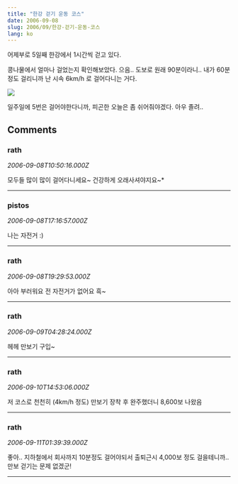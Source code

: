 ```yaml
---
title: "한강 걷기 운동 코스"
date: 2006-09-08
slug: 2006/09/한강-걷기-운동-코스
lang: ko
---
```


어제부로 5일째 한강에서 1시간씩 걷고 있다.

콩나물에서 얼마나 걸었는지 확인해보았다.
으음.. 도보로 원래 90분이라니.. 내가 60분정도 걸리니까
난 시속 6km/h 로 걸어다니는 거다.

![](/img/walk_course.png)

일주일에 5번은 걸어야한다니까, 피곤한 오늘은 좀 쉬어줘야겠다.
아우 졸려..

## Comments

### rath
*2006-09-08T10:50:16.000Z*

모두들 많이 많이 걸어다니세요~ 건강하게 오래사셔야지요~*

---

### pistos
*2006-09-08T17:16:57.000Z*

나는 자전거 :)

---

### rath
*2006-09-08T19:29:53.000Z*

아아 부러워요 전 자전거가 없어요 흑~

---

### rath
*2006-09-09T04:28:24.000Z*

헤헤 만보기 구입~

---

### rath
*2006-09-10T14:53:06.000Z*

저 코스로 천천히 (4km/h 정도) 만보기 장착 후 완주했더니 8,600보 나왔음

---

### rath
*2006-09-11T01:39:39.000Z*

좋아.. 지하철에서 회사까지 10분정도 걸어야되서 출퇴근시 4,000보 정도 걸을테니까.. 만보 걷기는 문제 없겠군!

---

